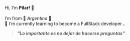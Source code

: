Hi, I’m **Pilar!** 👋
<br>
<br>
 I’m from 💙 *Argentina* 💙<br>
🌱 I’m currently learning to become a FullStack developer...

>***"Lo importante es no dejar de hacerse preguntas"***
<!---
Piliansa/Piliansa is a ✨ special ✨ repository because its `README.md` (this file) appears on your GitHub profile.
You can click the Preview link to take a look at your changes.
--->
